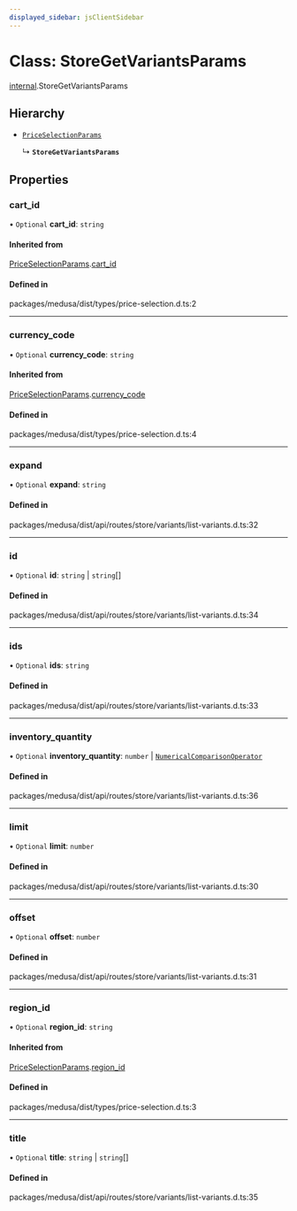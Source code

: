 ```yaml
---
displayed_sidebar: jsClientSidebar
---
```


# Class: StoreGetVariantsParams

[internal](../modules/internal.md).StoreGetVariantsParams

## Hierarchy

- [`PriceSelectionParams`](internal.PriceSelectionParams.md)

  ↳ **`StoreGetVariantsParams`**

## Properties

### cart\_id

• `Optional` **cart\_id**: `string`

#### Inherited from

[PriceSelectionParams](internal.PriceSelectionParams.md).[cart_id](internal.PriceSelectionParams.md#cart_id)

#### Defined in

packages/medusa/dist/types/price-selection.d.ts:2

___

### currency\_code

• `Optional` **currency\_code**: `string`

#### Inherited from

[PriceSelectionParams](internal.PriceSelectionParams.md).[currency_code](internal.PriceSelectionParams.md#currency_code)

#### Defined in

packages/medusa/dist/types/price-selection.d.ts:4

___

### expand

• `Optional` **expand**: `string`

#### Defined in

packages/medusa/dist/api/routes/store/variants/list-variants.d.ts:32

___

### id

• `Optional` **id**: `string` \| `string`[]

#### Defined in

packages/medusa/dist/api/routes/store/variants/list-variants.d.ts:34

___

### ids

• `Optional` **ids**: `string`

#### Defined in

packages/medusa/dist/api/routes/store/variants/list-variants.d.ts:33

___

### inventory\_quantity

• `Optional` **inventory\_quantity**: `number` \| [`NumericalComparisonOperator`](internal.NumericalComparisonOperator.md)

#### Defined in

packages/medusa/dist/api/routes/store/variants/list-variants.d.ts:36

___

### limit

• `Optional` **limit**: `number`

#### Defined in

packages/medusa/dist/api/routes/store/variants/list-variants.d.ts:30

___

### offset

• `Optional` **offset**: `number`

#### Defined in

packages/medusa/dist/api/routes/store/variants/list-variants.d.ts:31

___

### region\_id

• `Optional` **region\_id**: `string`

#### Inherited from

[PriceSelectionParams](internal.PriceSelectionParams.md).[region_id](internal.PriceSelectionParams.md#region_id)

#### Defined in

packages/medusa/dist/types/price-selection.d.ts:3

___

### title

• `Optional` **title**: `string` \| `string`[]

#### Defined in

packages/medusa/dist/api/routes/store/variants/list-variants.d.ts:35
